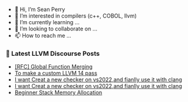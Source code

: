 - 👋 Hi, I’m Sean Perry
- 👀 I’m interested in compilers (c++, COBOL, llvm)
- 🌱 I’m currently learning ...
- 💞️ I’m looking to collaborate on ...
- 📫 How to reach me ...

<!---
s66perry/s66perry is a ✨ special ✨ repository because its `README.md` (this file) appears on your GitHub profile.
You can click the Preview link to take a look at your changes.
--->
### 📕 Latest LLVM Discourse Posts

<!-- DISCOURSE-LLVM:START -->
- [[RFC] Global Function Merging](https://discourse.llvm.org/t/rfc-global-function-merging/82608#post_4)
- [To make a custom LLVM 14 pass](https://discourse.llvm.org/t/to-make-a-custom-llvm-14-pass/83045#post_1)
- [I want Creat a new checker on vs2022,and fianlly use it with clang](https://discourse.llvm.org/t/i-want-creat-a-new-checker-on-vs2022-and-fianlly-use-it-with-clang/83043#post_2)
- [I want Creat a new checker on vs2022,and fianlly use it with clang](https://discourse.llvm.org/t/i-want-creat-a-new-checker-on-vs2022-and-fianlly-use-it-with-clang/83043#post_1)
- [Beginner Stack Memory Allocation](https://discourse.llvm.org/t/beginner-stack-memory-allocation/83042#post_1)
<!-- DISCOURSE-LLVM:END -->
